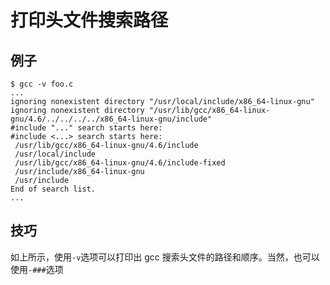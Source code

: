 # 打印头文件搜索路径

## 例子

    $ gcc -v foo.c
    ...
    ignoring nonexistent directory "/usr/local/include/x86_64-linux-gnu"
    ignoring nonexistent directory "/usr/lib/gcc/x86_64-linux-gnu/4.6/../../../../x86_64-linux-gnu/include"
    #include "..." search starts here:
    #include <...> search starts here:
     /usr/lib/gcc/x86_64-linux-gnu/4.6/include
     /usr/local/include
     /usr/lib/gcc/x86_64-linux-gnu/4.6/include-fixed
     /usr/include/x86_64-linux-gnu
     /usr/include
    End of search list.
    ...

## 技巧

如上所示，使用`-v`选项可以打印出 gcc 搜索头文件的路径和顺序。当然，也可以使用`-###`选项
